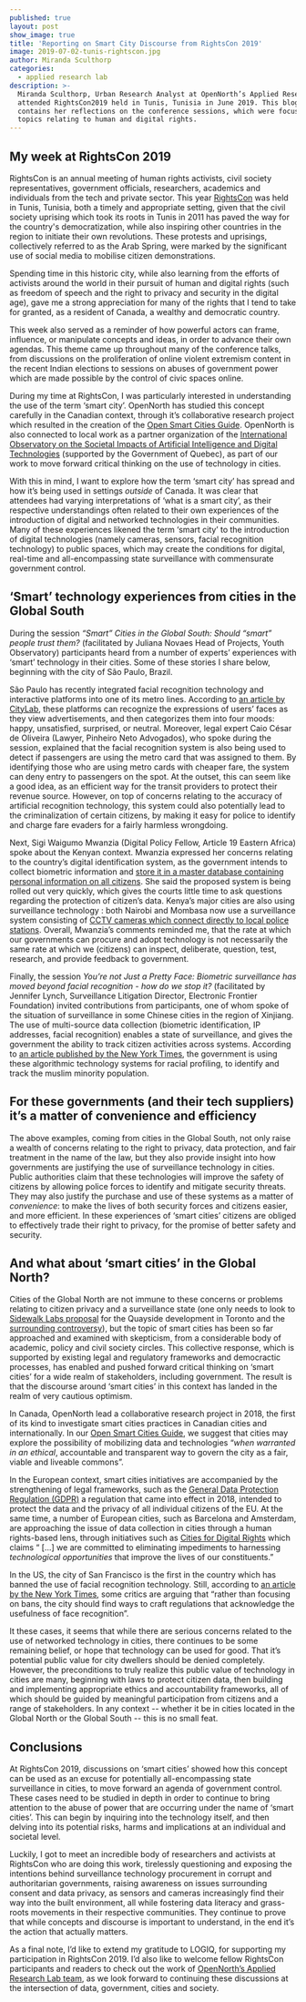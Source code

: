 ```yaml
---
published: true
layout: post
show_image: true
title: 'Reporting on Smart City Discourse from RightsCon 2019'
image: 2019-07-02-tunis-rightscon.jpg
author: Miranda Sculthorp
categories:
  - applied research lab
description: >-
  Miranda Sculthorp, Urban Research Analyst at OpenNorth’s Applied Research Lab
  attended RightsCon2019 held in Tunis, Tunisia in June 2019. This blogpost
  contains her reflections on the conference sessions, which were focused on
  topics relating to human and digital rights.
---
```

## My week at RightsCon 2019

RightsCon is an annual meeting of human rights activists, civil society representatives, government officials, researchers, academics and individuals from the tech and private sector. This year [RightsCon](https://www.rightscon.org/) was held in Tunis, Tunisia, both a timely and appropriate setting, given that the civil society uprising which took its roots in Tunis in 2011 has paved the way for the country's democratization, while also inspiring other countries in the region to initiate their own revolutions. These protests and uprisings, collectively referred to as the Arab Spring, were marked by the significant use of social media to mobilise citizen demonstrations.

Spending time in this historic city, while also learning from the efforts of activists around the world in their pursuit of human and digital rights (such as freedom of speech and the right to privacy and security in the digital age), gave me a strong appreciation for many of the rights that I tend to take for granted, as a resident of Canada, a wealthy and democratic country.

This week also served as a reminder of how powerful actors can frame, influence, or manipulate concepts and ideas, in order to advance their own agendas. This theme came up throughout many of the conference talks, from discussions on the proliferation of online violent extremism content in the recent Indian elections to sessions on abuses of government power which are made possible by the control of civic spaces online.

During my time at RightsCon, I was particularly interested in understanding the use of the term ‘smart city’. OpenNorth has studied this concept carefully in the Canadian context, through it’s collaborative research project which resulted in the creation of the [Open Smart Cities Guide](https://www.opennorth.ca/publications/#open-smart-cities-guide). OpenNorth is also connected to local work as a partner organization of the [International Observatory on the Societal Impacts of Artificial Intelligence and Digital Technologies](https://observatoire-ia.ulaval.ca/) (supported by the Government of Quebec), as part of our work to move forward critical thinking on the use of technology in cities.

With this in mind, I want to explore how the term ‘smart city’ has spread and how it’s being used in settings _outside_ of Canada. It was clear that attendees had varying interpretations of ‘what is a smart city’, as their respective understandings often related to their own experiences of the introduction of digital and networked technologies in their communities. Many of these experiences likened the term ‘smart city’ to the introduction of digital technologies (namely cameras, sensors, facial recognition technology) to public spaces, which may create the conditions for digital, real-time and all-encompassing state surveillance with commensurate government control.

## ‘Smart’ technology experiences from cities in the Global South

During the session _“Smart” Cities in the Global South: Should “smart” people trust them?_ (facilitated by Juliana Novaes Head of Projects, Youth Observatory) participants heard from a number of experts’ experiences with ‘smart’ technology in their cities. Some of these stories I share below, beginning with the city of São Paulo, Brazil.

São Paulo has recently integrated facial recognition technology and interactive platforms into one of its metro lines. According to [an article by CityLab](https://www.citylab.com/design/2018/05/the-metro-stations-of-sao-paulo-that-read-your-face/559811/), these platforms can recognize the expressions of users’ faces as they view advertisements, and then categorizes them into four moods: happy, unsatisfied, surprised, or neutral. Moreover, legal expert Caio César de Oliveira (Lawyer, Pinheiro Neto Advogados), who spoke during the session, explained that the facial recognition system is also being used to detect if passengers are using the metro card that was assigned to them. By identifying those who are using metro cards with cheaper fare, the system can deny entry to passengers on the spot. At the outset, this can seem like a good idea, as an efficient way for the transit providers to protect their revenue source. However, on top of concerns relating to the accuracy of artificial recognition technology, this system could also potentially lead to the criminalization of certain citizens, by making it easy for police to identify and charge fare evaders for a fairly harmless wrongdoing.   

Next, Sigi Waigumo Mwanzia (Digital Policy Fellow, Article 19 Eastern Africa) spoke about the Kenyan context. Mwanzia expressed her concerns relating to the country’s digital identification system, as the government intends to collect biometric information and [store it in a master database containing personal information on all citizens](https://www.standardmedia.co.ke/article/2001310385/huduma-namba-database-to-contain-citizenship-details). She said the proposed system is being rolled out very quickly, which gives the courts little time to ask questions regarding the protection of citizen’s data. Kenya’s major cities are also using surveillance technology : both Nairobi and Mombasa now use a surveillance system consisting of [CCTV cameras which connect directly to local police stations](https://privacyinternational.org/state-privacy/1005/state-privacy-kenya#identification). Overall, Mwanzia’s comments reminded me, that the rate at which our governments can procure and adopt technology is not necessarily the same rate at which we (citizens) can inspect, deliberate, question, test, research, and provide feedback to government.

Finally, the session _You’re not Just a Pretty Face: Biometric surveillance has moved beyond facial recognition - how do we stop it?_ (facilitated by Jennifer Lynch, Surveillance Litigation Director, Electronic Frontier Foundation) invited contributions from participants, one of whom spoke of the situation of surveillance in some Chinese cities in the region of Xinjiang. The use of multi-source data collection (biometric identification, IP addresses, facial recognition) enables a state of surveillance, and gives the government the ability to track citizen activities across systems. According to [an article published by the New York Times](https://www.nytimes.com/2019/04/14/technology/china-surveillance-artificial-intelligence-racial-profiling.html), the government is using these algorithmic technology systems for racial profiling, to identify and track the muslim minority population.

## For these governments (and their tech suppliers) it’s a matter of convenience and efficiency

The above examples, coming from cities in the Global South, not only raise a wealth of concerns relating to the right to privacy, data protection, and fair treatment in the name of the law, but they also provide insight into how governments are justifying the use of surveillance technology in cities. Public authorities claim that these technologies will improve the safety of citizens by allowing police forces to identify and mitigate security threats. They may also justify the purchase and use of these systems as a matter of _convenience_: to make the lives of both security forces and citizens easier, and more efficient. In these experiences of ‘smart cities’ citizens are obliged to effectively trade their right to privacy, for the promise of better safety and security.

## And what about ‘smart cities’ in the Global North?

Cities of the Global North are not immune to these concerns or problems relating to citizen privacy and a surveillance state (one only needs to look to [Sidewalk Labs proposal](https://www.sidewalktoronto.ca/documents/) for the Quayside development in Toronto and the [surrounding controversy](https://www.theguardian.com/cities/2019/jun/06/toronto-smart-city-google-project-privacy-concerns)), but the topic of smart cities has been so far approached and examined with skepticism, from a considerable body of academic, policy and civil society circles. This collective response, which is supported by existing legal and regulatory frameworks and democractic processes, has enabled and pushed forward critical thinking on ‘smart cities’ for a wide realm of stakeholders, including government. The result is that the discourse around ‘smart cities’ in this context has landed in the realm of very cautious optimism.

In Canada, OpenNorth lead a collaborative research project in 2018, the first of its kind to investigate smart cities practices in Canadian cities and internationally. In our [Open Smart Cities Guide](https://www.opennorth.ca/publications/#open-smart-cities-guide), we suggest that cities may explore the possibility of mobilizing data and technologies “_when warranted in an ethical_, accountable and transparent way to govern the city as a fair, viable and liveable commons”.

In the European context, smart cities initiatives are accompanied by the strengthening of legal frameworks, such as the [General Data Protection Regulation (GDPR)](https://eugdpr.org/) a regulation that came into effect in 2018, intended to protect the data and the privacy of all individual citizens of the EU. At the same time, a number of European cities, such as Barcelona and Amsterdam, are approaching the issue of data collection in cities through a human rights-based lens, through initiatives such as [Cities for Digital Rights](https://citiesfordigitalrights.org/) which claims “ [...] we are committed to eliminating impediments to harnessing _technological opportunities_ that improve the lives of our constituents.”

In the US, the city of San Francisco is the first in the country which has banned the use of facial recognition technology. Still, according to [an article by the New York Times](https://www.nytimes.com/2019/05/14/us/facial-recognition-ban-san-francisco.html), some critics are arguing that “rather than focusing on bans, the city should find ways to craft regulations that acknowledge the usefulness of face recognition”.

It these cases, it seems that while there are serious concerns related to the use of networked technology in cities, there continues to be some remaining belief, or hope that technology can be used for good. That it’s potential public value for city dwellers should be denied completely. However, the preconditions to truly realize this public value of technology in cities are many, beginning with laws to protect citizen data, then building and implementing appropriate ethics and accountability frameworks, all of which should be guided by meaningful participation from citizens and a range of stakeholders. In any context -- whether it be in cities located in the Global North or the Global South -- this is no small feat.

## Conclusions

At RightsCon 2019, discussions on ‘smart cities’ showed how this concept can be used as an excuse for potentially all-encompassing state surveillance in cities, to move forward an agenda of government control. These cases need to be studied in depth in order to continue to bring attention to the abuse of power that are occurring under the name of ‘smart cities’. This can begin by inquiring into the technology itself, and then delving into its potential risks, harms and implications at an individual and societal level.

Luckily, I got to meet an incredible body of researchers and activists at RightsCon who are doing this work, tirelessly questioning and exposing the intentions behind surveillance technology procurement in corrupt and authoritarian governments, raising awareness on issues surrounding consent and data privacy, as sensors and cameras increasingly find their way into the built environment, all while fostering data literacy and grass-roots movements in their respective communities. They continue to prove that while concepts and discourse is important to understand, in the end it’s the action that actually matters.

As a final note, I’d like to extend my gratitude to LOGIQ, for supporting my participation in RightsCon 2019. I’d also like to welcome fellow RightsCon participants and readers to check out the work of [OpenNorth’s Applied Research Lab team](https://www.opennorth.ca/applied-research-lab/), as we look forward to continuing these discussions at the intersection of data, government, cities and society.     

